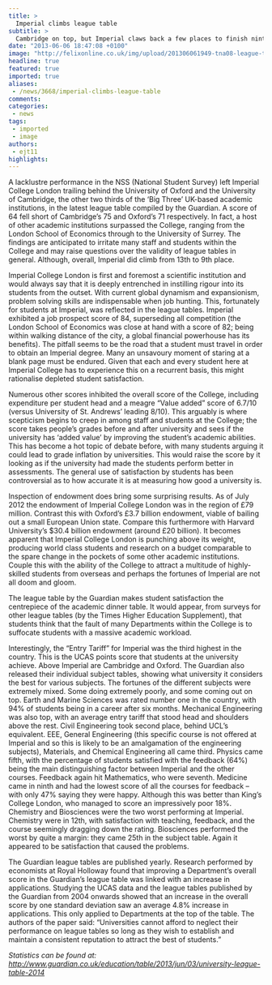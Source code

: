 ```yaml
---
title: >
  Imperial climbs league table
subtitle: >
  Cambridge on top, but Imperial claws back a few places to finish ninth in the Guardian league table.
date: "2013-06-06 18:47:08 +0100"
image: "http://felixonline.co.uk/img/upload/201306061949-tna08-league-table-cliff-face-final_final.jpg"
headline: true
featured: true
imported: true
aliases:
 - /news/3668/imperial-climbs-league-table
comments:
categories:
 - news
tags:
 - imported
 - image
authors:
 - ejt11
highlights:
---
```


A lacklustre performance in the NSS (National Student Survey) left Imperial College London trailing behind the University of Oxford and the University of Cambridge, the other two thirds of the ‘Big Three’ UK-based academic institutions, in the latest league table compiled by the Guardian. A score of 64 fell short of Cambridge’s 75 and Oxford’s 71 respectively. In fact, a host of other academic institutions surpassed the College, ranging from the London School of Economics through to the University of Surrey. The findings are anticipated to irritate many staff and students within the College and may raise questions over the validity of league tables in general. Although, overall, Imperial did climb from 13th to 9th place.

Imperial College London is first and foremost a scientific institution and would always say that it is deeply entrenched in instilling rigour into its students from the outset. With current global dynamism and expansionism, problem solving skills are indispensable when job hunting. This, fortunately for students at Imperial, was reflected in the league tables. Imperial exhibited a job prospect score of 84, superseding all competition (the London School of Economics was close at hand with a score of 82; being within walking distance of the city, a global financial powerhouse has its benefits). The pitfall seems to be the road that a student must travel in order to obtain an Imperial degree. Many an unsavoury moment of staring at a blank page must be endured. Given that each and every student here at Imperial College has to experience this on a recurrent basis, this might rationalise depleted student satisfaction.

Numerous other scores inhibited the overall score of the College, including expenditure per student head and a meagre “Value added” score of 6.7/10 (versus University of St. Andrews’ leading 8/10). This arguably is where scepticism begins to creep in among staff and students at the College; the score takes people’s grades before and after university and sees if the university has ‘added value’ by improving the student’s academic abilities. This has become a hot topic of debate before, with many students arguing it could lead to grade inflation by universities. This would raise the score by it looking as if the university had made the students perform better in assessments. The general use of satisfaction by students has been controversial as to how accurate it is at measuring how good a university is.

Inspection of endowment does bring some surprising results. As of July 2012 the endowment of Imperial College London was in the region of £79 million. Contrast this with Oxford’s £3.7 billion endowment, viable of bailing out a small European Union state. Compare this furthermore with Harvard University’s $30.4 billion endowment (around £20 billion). It becomes apparent that Imperial College London is punching above its weight, producing world class students and research on a budget comparable to the spare change in the pockets of some other academic institutions. Couple this with the ability of the College to attract a multitude of highly-skilled students from overseas and perhaps the fortunes of Imperial are not all doom and gloom.

The league table by the Guardian makes student satisfaction the centrepiece of the academic dinner table. It would appear, from surveys for other league tables (by the Times Higher Education Supplement), that students think that the fault of many Departments within the College is to suffocate students with a massive academic workload.

Interestingly, the “Entry Tariff” for Imperial was the third highest in the country. This is the UCAS points score that students at the university achieve. Above Imperial are Cambridge and Oxford.
 The Guardian also released their individual subject tables, showing what university it considers the best for various subjects. The fortunes of the different subjects were extremely mixed. Some doing extremely poorly, and some coming out on top. Earth and Marine Sciences was rated number one in the country, with 94% of students being in a career after six months. Mechanical Engineering was also top, with an average entry tariff that stood head and shoulders above the rest. Civil Engineering took second place, behind UCL’s equivalent. EEE, General Engineering (this specific course is not offered at Imperial and so this is likely to be an amalgamation of the engineering subjects), Materials, and Chemical Engineering all came third. Physics came fifth, with the percentage of students satisfied with the feedback (64%) being the main distinguishing factor between Imperial and the other courses. Feedback again hit Mathematics, who were seventh. Medicine came in ninth and had the lowest score of all the courses for feedback – with only 47% saying they were happy. Although this was better than King’s College London, who managed to score an impressively poor 18%. Chemistry and Biosciences were the two worst performing at Imperial. Chemistry were in 12th, with satisfaction with teaching, feedback, and the course seemingly dragging down the rating. Biosciences performed the worst by quite a margin: they came 25th in the subject table. Again it appeared to be satisfaction that caused the problems.

The Guardian league tables are published yearly. Research performed by economists at Royal Holloway found that improving a Department’s overall score in the Guardian’s league table was linked with an increase in applications. Studying the UCAS data and the league tables published by the Guardian from 2004 onwards showed that an increase in the overall score by one standard deviation saw an average 4.8% increase in applications. This only applied to Departments at the top of the table. The authors of the paper said: “Universities cannot afford to neglect their performance on league tables so long as they wish to establish and maintain a consistent reputation to attract the best of students.”

_Statistics can be found at: <http://www.guardian.co.uk/education/table/2013/jun/03/university-league-table-2014>_
